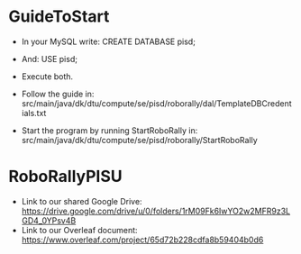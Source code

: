 # GuideToStart
- In your MySQL write: CREATE DATABASE pisd;
- And: USE pisd;
- Execute both.


- Follow the guide in: 
src/main/java/dk/dtu/compute/se/pisd/roborally/dal/TemplateDBCredentials.txt


- Start the program by running StartRoboRally in: 
src/main/java/dk/dtu/compute/se/pisd/roborally/StartRoboRally


# RoboRallyPISU
- Link to our shared Google Drive: https://drive.google.com/drive/u/0/folders/1rM09Fk6IwYO2w2MFR9z3LGD4_0YPsv4B
- Link to our Overleaf document: https://www.overleaf.com/project/65d72b228cdfa8b59404b0d6
